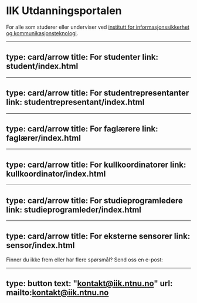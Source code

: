 # IIK Utdanningsportalen

For alle som studerer eller underviser ved [institutt for informasjonssikkerhet og kommunikasjonsteknologi](https://ntnu.no/iik).


---
type: card/arrow
title: For studenter
link: student/index.html
---

---
type: card/arrow
title: For studentrepresentanter
link: studentrepresentant/index.html
---

---
type: card/arrow
title: For faglærere
link: faglærer/index.html
---

---
type: card/arrow
title: For kullkoordinatorer
link: kullkoordinator/index.html
---

---
type: card/arrow
title: For studieprogramledere
link: studieprogramleder/index.html
---

---
type: card/arrow
title: For eksterne sensorer
link: sensor/index.html
---



Finner du ikke frem eller har flere spørsmål? Send oss en e-post: 

---
type: button
text: "kontakt@iik.ntnu.no"
url: mailto:kontakt@iik.ntnu.no
---











